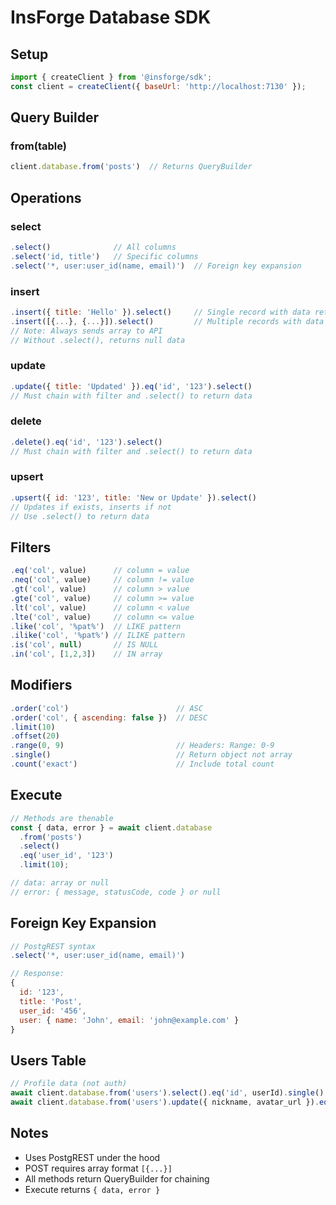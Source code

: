 # InsForge Database SDK

## Setup
```javascript
import { createClient } from '@insforge/sdk';
const client = createClient({ baseUrl: 'http://localhost:7130' });
```

## Query Builder

### from(table)
```javascript
client.database.from('posts')  // Returns QueryBuilder
```

## Operations

### select
```javascript
.select()              // All columns
.select('id, title')   // Specific columns
.select('*, user:user_id(name, email)')  // Foreign key expansion
```

### insert
```javascript
.insert({ title: 'Hello' }).select()     // Single record with data returned
.insert([{...}, {...}]).select()         // Multiple records with data returned
// Note: Always sends array to API
// Without .select(), returns null data
```

### update
```javascript
.update({ title: 'Updated' }).eq('id', '123').select()
// Must chain with filter and .select() to return data
```

### delete
```javascript
.delete().eq('id', '123').select()
// Must chain with filter and .select() to return data
```

### upsert
```javascript
.upsert({ id: '123', title: 'New or Update' }).select()
// Updates if exists, inserts if not
// Use .select() to return data
```

## Filters

```javascript
.eq('col', value)      // column = value
.neq('col', value)     // column != value
.gt('col', value)      // column > value
.gte('col', value)     // column >= value
.lt('col', value)      // column < value
.lte('col', value)     // column <= value
.like('col', '%pat%')  // LIKE pattern
.ilike('col', '%pat%') // ILIKE pattern
.is('col', null)       // IS NULL
.in('col', [1,2,3])    // IN array
```

## Modifiers

```javascript
.order('col')                        // ASC
.order('col', { ascending: false })  // DESC
.limit(10)
.offset(20)
.range(0, 9)                         // Headers: Range: 0-9
.single()                            // Return object not array
.count('exact')                      // Include total count
```

## Execute

```javascript
// Methods are thenable
const { data, error } = await client.database
  .from('posts')
  .select()
  .eq('user_id', '123')
  .limit(10);

// data: array or null
// error: { message, statusCode, code } or null
```

## Foreign Key Expansion

```javascript
// PostgREST syntax
.select('*, user:user_id(name, email)')

// Response:
{
  id: '123',
  title: 'Post',
  user_id: '456',
  user: { name: 'John', email: 'john@example.com' }
}
```

## Users Table

```javascript
// Profile data (not auth)
await client.database.from('users').select().eq('id', userId).single()
await client.database.from('users').update({ nickname, avatar_url }).eq('id', userId).select()
```

## Notes
- Uses PostgREST under the hood
- POST requires array format `[{...}]`
- All methods return QueryBuilder for chaining
- Execute returns `{ data, error }`